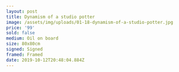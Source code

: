```yaml
---
layout: post
title: Dynamism of a studio potter
image: /assets/img/uploads/01-18-dynamism-of-a-studio-potter.jpg
price: '99'
sold: false
medium: Oil on board
size: 80x80cm
signed: Signed
framed: Framed
date: 2019-10-12T20:48:04.884Z
---
```


